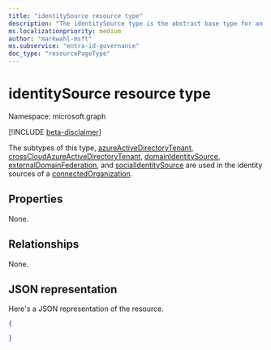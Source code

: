 ```yaml
---
title: "identitySource resource type"
description: "The identitySource type is the abstract base type for an identity source for a connected organization."
ms.localizationpriority: medium
author: "markwahl-msft"
ms.subservice: "entra-id-governance"
doc_type: "resourcePageType"
---
```


# identitySource resource type

Namespace: microsoft.graph

[!INCLUDE [beta-disclaimer](../../includes/beta-disclaimer.md)]

The subtypes of this type, [azureActiveDirectoryTenant](azureactivedirectorytenant.md), [crossCloudAzureActiveDirectoryTenant](crosscloudazureactivedirectorytenant.md), [domainIdentitySource](domainidentitysource.md), [externalDomainFederation](externaldomainfederation.md), and [socialIdentitySource](socialidentitysource.md) are used in the identity sources of a [connectedOrganization](connectedOrganization.md).

## Properties

None.

## Relationships

None.

## JSON representation

Here's a JSON representation of the resource.
<!-- {
  "blockType": "resource",
  "@odata.type": "microsoft.graph.identitySource"
}
-->
``` json
{

}
```

<!-- uuid: 16cd6b66-4b1a-43a1-adaf-3a886856ed98
2019-02-04 14:57:30 UTC -->
<!-- {
  "type": "#page.annotation",
  "description": "identitySource resource type",
  "keywords": "",
  "section": "documentation",
  "tocPath": ""
}-->


